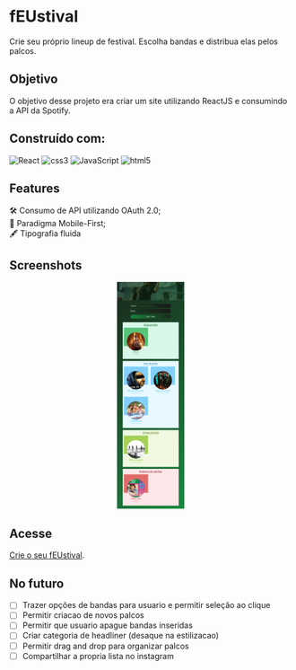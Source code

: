 # fEUstival

Crie seu próprio lineup de festival. Escolha bandas e distribua elas pelos palcos.

## Objetivo

O objetivo desse projeto era criar um site utilizando ReactJS e consumindo a API da Spotify.


## Construído com:

![React](https://img.shields.io/badge/React-20232A?style=for-the-badge&logo=react&logoColor=61DAFB) ![css3](https://img.shields.io/badge/CSS3-1572B6?style=for-the-badge&logo=css3&logoColor=white) ![JavaScript](https://img.shields.io/badge/JavaScript-323330?style=for-the-badge&logo=javascript&logoColor=F7DF1E) ![html5](https://img.shields.io/badge/HTML5-E34F26?style=for-the-badge&logo=html5&logoColor=white)


## Features

:hammer_and_wrench: Consumo de API utilizando OAuth 2.0; <br>
:iphone: Paradigma Mobile-First; <br>
:fountain_pen: Tipografia fluida


## Screenshots
<p align="middle">
<img src="readme.jpg" width="24%" height="41%">
</p>


## Acesse

<a href="https://marcelluscaio.github.io/fEUstival/">Crie o seu fEUstival</a>.


## No futuro

- [ ] Trazer opções de bandas para usuario e permitir seleção ao clique
- [ ] Permitir criacao de novos palcos
- [ ] Permitir que usuario apague bandas inseridas
- [ ] Criar categoria de headliner (desaque na estilizacao)
- [ ] Permitir drag and drop para organizar palcos
- [ ] Compartilhar a propria lista no instagram